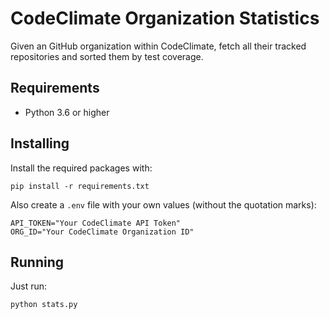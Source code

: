 # CodeClimate Organization Statistics

Given an GitHub organization within CodeClimate, fetch all their tracked repositories and sorted them by test coverage.

## Requirements

- Python 3.6 or higher

## Installing

Install the required packages with:

```shell
pip install -r requirements.txt
```

Also create a `.env` file with your own values (without the quotation marks):

```shell
API_TOKEN="Your CodeClimate API Token"
ORG_ID="Your CodeClimate Organization ID"
```

## Running

Just run:

```shell
python stats.py
```
